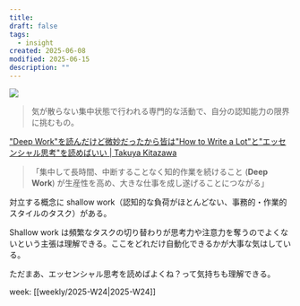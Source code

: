 ```yaml
---
title: 
draft: false
tags:
  - insight
created: 2025-06-08
modified: 2025-06-15
description: ""
---
```

![](https://www.youtube.com/watch?v=entASneJdU0&pp=ygUJZGVlcCB3b3Jr)

> 気が散らない集中状態で行われる専門的な活動で、自分の認知能力の限界に挑むもの。

["Deep Work"を読んだけど微妙だったから皆は"How to Write a Lot"と"エッセンシャル思考"を読めばいい \| Takuya Kitazawa](https://takuti.me/ja/note/deep-work/)

> 「集中して長時間、中断することなく知的作業を続けること (**Deep Work**) が生産性を高め、大きな仕事を成し遂げることにつながる」

対立する概念に shallow work（認知的な負荷がほとんどない、事務的・作業的スタイルのタスク）がある。

Shallow work は頻繁なタスクの切り替わりが思考力や注意力を奪うのでよくないという主張は理解できる。ここをどれだけ自動化できるかが大事な気はしている。

ただまあ、エッセンシャル思考を読めばよくね？って気持ちも理解できる。

week: [[weekly/2025-W24|2025-W24]]

